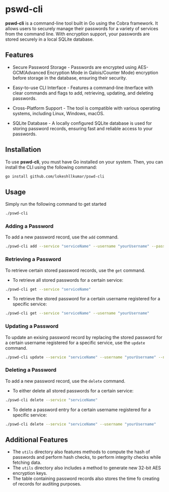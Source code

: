 # pswd-cli

**pswd-cli** is a command-line tool built in Go using the Cobra framework. It allows users to securely manage their passwords for a variety of services from the command line. With encryption support, your passwords are stored securely in a local SQLite database.

## Features

- Secure Password Storage - Passwords are encrypted using AES-GCM(Advanced Encryption Mode in Galois/Counter Mode) encryption before storage in the database, ensuring their security.

- Easy-to-use CLI Interface - Features a command-line itnerface with clear commands and flags to add, retrieving, updating, and deleting passwords.

- Cross-Platform Support - The tool is compatible with various operating systems, including Linux, Windows, macOS.

- SQLite Database - A locally configured SQLite database is used for storing password records, ensuring fast and reliable access to your passwords.

## Installation

To use **pswd-cli**, you must have Go installed on your system. Then, you can install the CLI using the following command:

```bash
go install github.com/lokeshllkumar/pswd-cli
```

## Usage

Simply run the following command to get started

```bash
./pswd-cli
```

### Adding a Password

To add a new password record, use the `add` command.
```bash
./pswd-cli add --service "serviceName" --username "yourUsername" --password "yourPassword"
```

### Retrieving a Password

To retrieve certain stored password records, use the `get` command.

- To retrieve all stored passwords for a certain service:
```bash
./pswd-cli get --service "serviceName"
```

- To retrieve the stored password for a certain username registered for a specific service:
```bash
./pswd-cli get --service "serviceName" --username "yourUsername"
```

### Updating a Password

To update an exising password record by replacing the stored password for a certain username registered for a specific service, use the `update` command.
```bash
./pswd-cli update --service "serviceName" --username "yourUsername" --newPassword "newPassword"
```

### Deleting a Password

To add a new password record, use the `delete` command.
- To either delete all stored passwords for a certain service:
```bash
./pswd-cli delete --service "serviceName"
```

- To delete a password entry for a certain username registered for a specific service:
```bash
./pswd-cli delete --service "serviceName" --username "yourUsername"
```

## Additional Features

- The `utils` directory also features methods to compute the hash of passwords and perform hash checks, to perform integrity checks while fetching data.
- The `utils` directory also includes a method to generate new 32-bit AES encryption keys.
- The table containing password records also stores the time fo creating of records for auditing purposes.